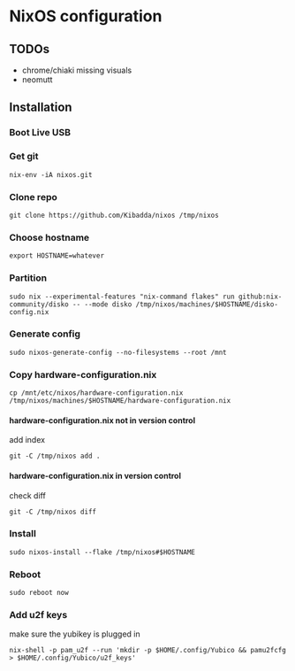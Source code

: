 # NixOS configuration

## TODOs
- chrome/chiaki missing visuals
- neomutt

## Installation

### Boot Live USB

### Get git
```console
nix-env -iA nixos.git
```

### Clone repo
```console
git clone https://github.com/Kibadda/nixos /tmp/nixos
```

### Choose hostname
```console
export HOSTNAME=whatever
```

### Partition
```console
sudo nix --experimental-features "nix-command flakes" run github:nix-community/disko -- --mode disko /tmp/nixos/machines/$HOSTNAME/disko-config.nix
```

### Generate config
```console
sudo nixos-generate-config --no-filesystems --root /mnt
```

### Copy hardware-configuration.nix
```console
cp /mnt/etc/nixos/hardware-configuration.nix /tmp/nixos/machines/$HOSTNAME/hardware-configuration.nix
```

#### hardware-configuration.nix not in version control
add index
```console
git -C /tmp/nixos add .
```

#### hardware-configuration.nix in version control
check diff
```console
git -C /tmp/nixos diff
```

### Install
```console
sudo nixos-install --flake /tmp/nixos#$HOSTNAME
```

### Reboot
```console
sudo reboot now
```

### Add u2f keys
make sure the yubikey is plugged in
```console
nix-shell -p pam_u2f --run 'mkdir -p $HOME/.config/Yubico && pamu2fcfg > $HOME/.config/Yubico/u2f_keys'
```

